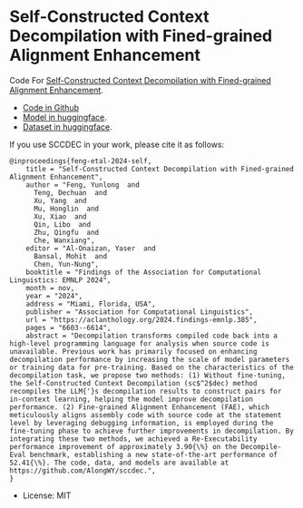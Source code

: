 # Self-Constructed Context Decompilation with Fined-grained Alignment Enhancement

Code For [Self-Constructed Context Decompilation with Fined-grained Alignment Enhancement](https://arxiv.org/abs/2406.17233).

+ [Code in Github](https://github.com/AlongWY/sccdec)
+ [Model in huggingface](https://huggingface.co/ylfeng/sccdec-lora).
+ [Dataset in huggingface](https://huggingface.co/datasets/ylfeng/sccdec-dataset).

If you use SCCDEC in your work, please cite it as follows:

```
@inproceedings{feng-etal-2024-self,
    title = "Self-Constructed Context Decompilation with Fined-grained Alignment Enhancement",
    author = "Feng, Yunlong  and
      Teng, Dechuan  and
      Xu, Yang  and
      Mu, Honglin  and
      Xu, Xiao  and
      Qin, Libo  and
      Zhu, Qingfu  and
      Che, Wanxiang",
    editor = "Al-Onaizan, Yaser  and
      Bansal, Mohit  and
      Chen, Yun-Nung",
    booktitle = "Findings of the Association for Computational Linguistics: EMNLP 2024",
    month = nov,
    year = "2024",
    address = "Miami, Florida, USA",
    publisher = "Association for Computational Linguistics",
    url = "https://aclanthology.org/2024.findings-emnlp.385",
    pages = "6603--6614",
    abstract = "Decompilation transforms compiled code back into a high-level programming language for analysis when source code is unavailable. Previous work has primarily focused on enhancing decompilation performance by increasing the scale of model parameters or training data for pre-training. Based on the characteristics of the decompilation task, we propose two methods: (1) Without fine-tuning, the Self-Constructed Context Decompilation (sc$^2$dec) method recompiles the LLM{'}s decompilation results to construct pairs for in-context learning, helping the model improve decompilation performance. (2) Fine-grained Alignment Enhancement (FAE), which meticulously aligns assembly code with source code at the statement level by leveraging debugging information, is employed during the fine-tuning phase to achieve further improvements in decompilation. By integrating these two methods, we achieved a Re-Executability performance improvement of approximately 3.90{\%} on the Decompile-Eval benchmark, establishing a new state-of-the-art performance of 52.41{\%}. The code, data, and models are available at https://github.com/AlongWY/sccdec.",
}
```
* License: MIT
